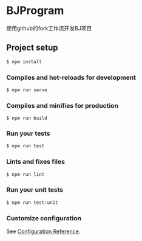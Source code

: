 # BJProgram

使用github的fork工作流开发BJ项目

## Project setup

```sh
$ npm install
```

### Compiles and hot-reloads for development

```sh
$ npm run serve
```

### Compiles and minifies for production

```sj
$ npm run build
```

### Run your tests

```sh
$ npm run test
```

### Lints and fixes files

```sh
$ npm run lint
```

### Run your unit tests

```sh
$ npm run test:unit
```

### Customize configuration
See [Configuration Reference](https://cli.vuejs.org/config/).
